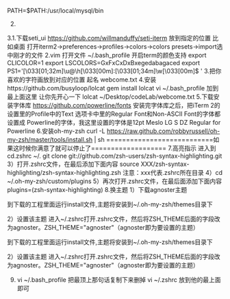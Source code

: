 PATH=$PATH:/usr/local/mysql/bin


2.
3.1.下载seti_ui https://github.com/willmanduffy/seti-iterm 放到指定的位置 比如桌面
打开iterm2->preferences->profiles->colors->colors presets->import选中刚才的文件
2.vim 打开文件 ~/.bash_profile 开启term的颜色支持
export CLICOLOR=1
export LSCOLORS=GxFxCxDxBxegedabagaced
export PS1='\[\033[01;32m\]\u@\h\[\033[00m\]:\[\033[01;34m\]\w\[\033[00m\]\$ '
3.把你喜欢的字符画放到对应的位置 起名 webcome.txt
4.安装https://github.com/busyloop/lolcat  gem install lolcat
vi ~/.bash_profile 加到最上面这里 让你先开心一下 
lolcat  ~/Desktop/codeLab/webcome.txt
5.下载安装字体库
https://github.com/powerline/fonts
安装完字体库之后，把iTerm 2的设置里的Profile中的Text 选项卡中里的Regular Font和Non-ASCII Font的字体都设置成 Powerline的字体，我这里设置的字体是12pt Meslo LG S DZ Regular for Powerline
6.安装oh-my-zsh 
curl -L https://raw.github.com/robbyrussell/oh-my-zsh/master/tools/install.sh | sh
===========================如果这时候你满意了就可以停止了===================
 7.高亮指示
 进入到cd.zshrc  ~/.
git clone git://github.com/zsh-users/zsh-syntax-highlighting.git
3）打开.zshrc文件，在最后添加下面内容
source XXX/zsh-syntax-highlighting/zsh-syntax-highlighting.zsh
注意：xxx代表.zshrc所在目录
4）cd ~/.oh-my-zsh/custom/plugins
5）再次打开.zshrc文件，在最后面添加下面内容
plugins=(zsh-syntax-highlighting)
8.换主题
1）下载agnoster主题

到下载的工程里面运行install文件,主题将安装到~/.oh-my-zsh/themes目录下

2）设置该主题
进入~/.zshrc打开.zshrc文件，然后将ZSH_THEME后面的字段改为agnoster。ZSH_THEME="agnoster"（agnoster即为要设置的主题）

到下载的工程里面运行install文件,主题将安装到~/.oh-my-zsh/themes目录下

2）设置该主题
进入~/.zshrc打开.zshrc文件，然后将ZSH_THEME后面的字段改为agnoster。ZSH_THEME="agnoster"（agnoster即为要设置的主题）

9. vi ~/.bash_profile  把最顶上那句话复制下来删掉
vi ~/.zshrc   放到他的最上面即可